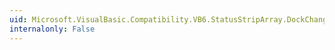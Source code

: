 ```yaml
---
uid: Microsoft.VisualBasic.Compatibility.VB6.StatusStripArray.DockChanged
internalonly: False
---
```

